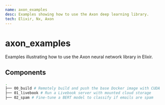 ```yaml
---
name: axon_examples
desc: Examples showing how to use the Axon deep learning library.
tech: Elixir, Nx, Axon
---
```


# axon_examples

Examples illustrating how to use the Axon neural network library in Elixir.

## Components

```bash
.
├── 00_build # Remotely build and push the base Docker image with CUDA and Elixir
├── 01_livebook # Run a Livebook server with mounted cloud storage
├── 02_spam # Fine-tune a BERT model to classify if emails are spam
```
